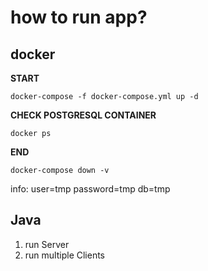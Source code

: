 # how to run app?

## docker

**START**
```shell
docker-compose -f docker-compose.yml up -d
```

**CHECK POSTGRESQL CONTAINER**
```shell
docker ps
```

**END**
```shell
docker-compose down -v
```

info:
user=tmp
password=tmp
db=tmp

## Java
1) run Server
2) run multiple Clients


